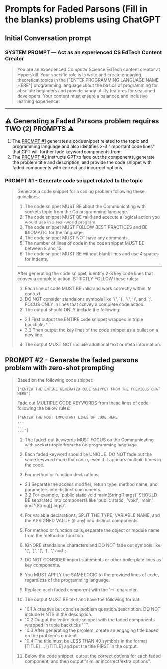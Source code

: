 # Prompts for Faded Parsons (Fill in the blanks) problems using ChatGPT

## Initial Conversation prompt

### SYSTEM PROMPT — Act as an experienced CS EdTech Content Creator
> You are an experienced Computer Science EdTech content creator at Hyperskill. Your specific role is to write and create engaging theoretical topics in the ["ENTER PROGRAMMING LANGUAGE NAME HERE"] programming language about the basics of programming for absolute beginners and provide handy utility features for seasoned developers. Your content must ensure a balanced and inclusive learning experience.

---

## ⚠️ Generating a Faded Parsons problem requires TWO (2) PROMPTS ⚠️

1. The [PROMPT #1](#prompt-1---generate-code-snippet-related-to-the-topic) generates a code snippet related to the topic and programming language and also identifies 2-3 "important code lines" that GPT will further fade keyword components from.
2. The [PROMPT #2](#prompt-2---generate-the-faded-parsons-problem-with-zero-shot-prompting) instructs GPT to fade out the components, generate the problem title and description, and provide the code snippet with faded components with correct and incorrect options.


### PROMPT #1 - Generate code snippet related to the topic
>Generate a code snippet for a coding problem following these guidelines:
>
>1. The code snippet MUST BE about the Communicating with sockets topic from the Go programming language.
>2. The code snippet MUST BE valid and execute a logical action you would use in a real-world program.
>3. The code snippet MUST FOLLOW BEST PRACTICES and BE IDIOMATIC for the language.
>4. The code snippet MUST NOT have any comments.
>5. The number of lines of code in the code snippet MUST BE between 8 and 15.
>6. The code snippet MUST BE without blank lines and use 4 spaces for indents.
>
>---
>
>After generating the code snippet, identify 2-3 key code lines that convey a complete action. STRICTLY FOLLOW these rules:
>
>1. Each line of code MUST BE valid and work correctly within its context.
>2. DO NOT consider standalone symbols like '{', '}', '(', ')', and ';'. FOCUS ONLY in lines that convey a complete code action.
>3. The output should ONLY include the following:
> - 3.1 First output the ENTIRE code snippet wrapped in triple backticks '```'
> - 3.2 Then output the key lines of the code snippet as a bullet on a new line.
>4. The output MUST NOT include additional text or meta information.

## PROMPT #2 - Generate the faded parsons problem with zero-shot prompting
>Based on the following code snippet:
>```
> ["ENTER THE ENTIRE GENERATED CODE SNIPPET FROM THE PREVIOUS CHAT HERE"]
>```
>
>Fade out MULTIPLE CODE KEYWORDS from these lines of code following the below rules:
>```
> ["ENTER THE MOST IMPORTANT LINES OF CODE HERE
> ...
> ...
> ..."]
>```
>
>1. The faded-out keywords MUST FOCUS on the Communicating with sockets topic from the Go programming language.
>2. Each faded keyword should be UNIQUE. DO NOT fade out the same keyword more than once, even if it appears multiple times in the code.
>
>3. For method or function declarations:
> - 3.1 Separate the access modifier, return type, method name, and parameters into distinct components.
> - 3.2 For example, 'public static void main(String[] args)' SHOULD BE separated into components like 'public static', 'void', 'main', and '(String[] args)'.
>
>4. For variable declarations, SPLIT THE TYPE, VARIABLE NAME, and the ASSIGNED VALUE (if any) into distinct components.
>5. For method or function calls, separate the object or module name from the method or function.
>6. IGNORE standalone characters and DO NOT fade out symbols like '{', '}', '(', ')', ',' and `;`.
>7. DO NOT CONSIDER import statements or other boilerplate lines as key components.
>8. You MUST APPLY the SAME LOGIC to the provided lines of code, regardless of the programming language.
>9. Replace each faded component with the '▭' character.
>
>10. The output MUST BE text and have the following format:
>- 10.1 A creative but concise problem question/description. DO NOT include HINTS in the description.
>- 10.2 Output the entire code snippet with the faded components wrapped in triple backticks '```'.
>- 10.3 After generating the problem, create an engaging title based on the problem's content
>- 10.4 The title must be LESS THAN 40 symbols in the format [TITLE] ... [/TITLE] and put the title FIRST in the output.
>
>11. Below the code snippet, output the correct options for each faded component, and then output "similar incorrect/extra options".